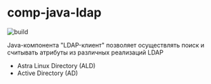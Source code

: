 # comp-java-ldap

![build](https://github.com/alexandrkakushin/comp-java-ldapclient/workflows/build/badge.svg)

Java-компонента "LDAP-клиент" позволяет осуществлять поиск и считывать атрибуты из различных реализаций LDAP
- Astra Linux Directory (ALD)
- Active Directory (AD)
